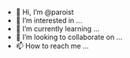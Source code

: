 - 👋 Hi, I’m @paroist
- 👀 I’m interested in ...
- 🌱 I’m currently learning ...
- 💞️ I’m looking to collaborate on ...
- 📫 How to reach me ...

<!---
paroist/paroist is a ✨ special ✨ repository because its `README.md` (this file) appears on your GitHub profile.
You can click the Preview link to take a look at your changes.
--->
